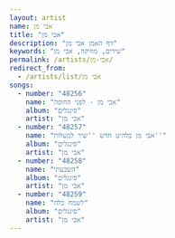 ```yaml
---
layout: artist
name: אבי מן
title: "אבי מן"
description: "דף האמן אבי מן"
keywords: "שירים, מוזיקה, אבי מן"
permalink: /artists/אבי-מן/
redirect_from:
  - /artists/list/אבי מן
songs:
  - number: "48256"
    name: "אבי מן - לפני החופה"
    album: "סינגלים"
    artist: "אבי מן"
  - number: "48257"
    name: "אבי מן בלהיט חדש ''שיר למעלות''"
    album: "סינגלים"
    artist: "אבי מן"
  - number: "48258"
    name: "השבעתי"
    album: "סינגלים"
    artist: "אבי מן"
  - number: "48259"
    name: "לשמח כלה"
    album: "סינגלים"
    artist: "אבי מן"
---
```

